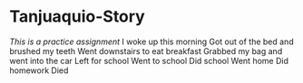 # Tanjuaquio-Story
*This is a practice assignment*
I woke up this morning
Got out of the bed and brushed my teeth
Went downstairs to eat breakfast
Grabbed my bag and went into the car
Left for school
Went to school
Did school
Went home
Did homework
Died
